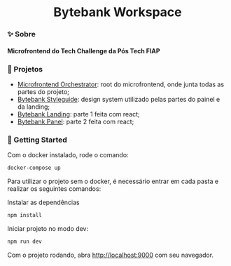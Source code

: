 <h1 align="center">Bytebank Workspace</h1>

### ✨ Sobre

<h4>Microfrontend do Tech Challenge da Pós Tech FIAP</h4>

### 📌 Projetos

- [Microfrontend Orchestrator](https://github.com/beatrizsantiago/microfrontend-orchestrator): root do microfrontend, onde junta todas as partes do projeto;
- [Bytebank Styleguide](https://github.com/beatrizsantiago/bytebank-styleguide): design system utilizado pelas partes do painel e da landing;
- [Bytebank Landing](https://github.com/beatrizsantiago/bytebank-landing): parte 1 feita com react;
- [Bytebank Panel](https://github.com/beatrizsantiago/bytebank-panel): parte 2 feita com react;

### 🎯 Getting Started

Com o docker instalado, rode o comando:

```bash
docker-compose up
```

Para utilizar o projeto sem o docker, é necessário entrar em cada pasta e realizar os seguintes comandos:

Instalar as dependências

```bash
npm install
```

Iniciar projeto no modo dev:

```bash
npm run dev
```

Com o projeto rodando, abra [http://localhost:9000](http://localhost:9000) com seu navegador.

